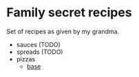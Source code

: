 # Family secret recipes

Set of recipes as given by my grandma.

- sauces (TODO)
- spreads (TODO)
- pizzas
    - [base](./pizzas/base.md)